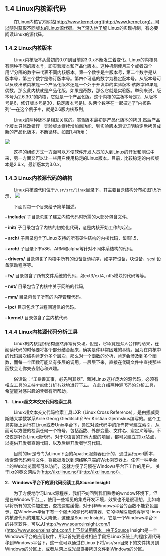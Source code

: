 ## **1.4 Linux内核源代码**

&emsp;&emsp;在Linux内核官方网站[http://www.kernel.org](http://www.kernel.org)，可以随时获取不同版本的Linux源代码。为了深入地了解 Linux的实现机制，有必要阅读Linux的源代码。

### **1.4.2 Linux内核版本**

&emsp;&emsp;Linux内核版本从最初的0.01到目前的3.0.x不断发生着变化。Linux的内核具有两种不同的版本号，即实验版本和产品化版本。这种机制使用三个或者四个用“.”分隔的数字来代表不同内核版本。第一个数字是主版本号，第二个数字是从版本号，第三个数字是修订版本号。第四个可选的数字为稳定版本号。从版本号可以反映出该内核是一个产品化版本还是一个处于开发中的实验版本:该数字如果是偶数，那么此内核就是产品化版，如果是奇数，那么它就是实验版。举例来说，版本号为2.6.30.1的内核，它就是一个产品化版。这个内核的主板本号是2，从版本号是6，修订版本号是30，稳定版本号是1。头两个数字在一起描述了“内核系列”—在这个例子中，就是2.6版内核系列。

&emsp;&emsp;Linux的两种版本是相互关联的。实验版本最初是产品化版本的拷贝,然后产品化版本只修改错误，实验版本继续增加新功能，到实验版本测试证明稳定后拷贝成新的产品化版本，不断循环。如图1.4所示：

![](http://i.imgur.com/CenH9Xo.png)

&emsp;&emsp;这样的组织方式一方面可以方便软件开发人员加入到Linux的开发和测试中来，另一方面又可以让一些用户使用稳定的Linux版本。目前，比较稳定的内核版本是2.6.x，最新版本为3.0.x。

### **1.4.3 Linux内核源代码的结构**

&emsp;&emsp;Linux内核源代码位于`/usr/src/linux`目录下，其主要目录结构分布如图1.5所示，
![](http://i.imgur.com/5Rfd2wS.png)

     
&emsp;&emsp;下面对每一个目录给予简单描述。

**- include/** 子目录包含了建立内核代码时所需的大部分包含文件。

**- init/** 子目录包含了内核的初始化代码，这是内核开始工作的起点。

**- arch/** 子目录包含了Linux支持的所有硬件结构的内核代码，如图1.5，

**- arch/** 子目录下有x86、ARM和alpha等针对不同体系结构的代码。

**- drivers/** 目录包含了内核中所有的设备驱动程序，如字符设备，块设备，scsi 设备驱动程序等。

**- fs/** 目录包含了所有文件系统的代码，如ext3/ext4, ntfs模块的代码等等。
  

**- net/** 目录包含了内核中关于网络的代码。
 
**- mm/** 目录包含了所有的内存管理代码。
 
**- ipc/** 目录包含了进程间通信的代码。

**- kernel/**  目录包含了主内核代码

### **1.4.4 Linux内核源代码分析工具**

&emsp;&emsp;Linux的内核组织结构虽然非常有条理，但是，它毕竟是众人合作的结果，在阅读代码的时候要将各个部分结合起来，确实是件非常困难的事情。因为在内核中的代码层次结构肯定分多个层次，那么对一个函数的分析，肯定会涉及到多个函数，而每一个函数可能又有多层的调用，一层层下来，直接在代码文件中查找那些函数会让你失去耐心和兴趣。

&emsp;&emsp;俗话说：“工欲善其事，必先利其器”。面对Linux这样庞大的源代码，必须有相应工具的支持才能使分析有效地进行下去。 在此介绍两种源代码的分析工具，希望能对感兴趣的读者有所帮助。
 
**1． Linux超文本交叉代码检索工具**

&emsp;&emsp;Linux超文本交叉代码检索工具LXR（Linux Cross Reference），是由挪威奥斯陆大学数学系Arne Georg Gleditsch和Per Kristian Gjermshus编写的。这个工具实际上运行在Linux或者Unix平台下，通过对源代码中的所有符号建立索引，从而可以方便的检索任何一个符号，包括函数、外部变量、文件名、宏定义等等。不仅仅是针对Linux源代码，对于C语言的其他大型的项目，都可以建立其lxr站点，以提供开发者查询代码，以及后继开发者学习代码。 

&emsp;&emsp;目前的lxr是专门为Linux下面的Apache服务器设计的，通过运行perl脚本，检索源代码索引文件，将数据发送到网络客户端的Web浏览器上。任何一种平台上的Web浏览器都可以访问，这就方便了习惯在Windows平台下工作的用户。 关于lxr的英文网站为[http://lxr.linux.no/](http://lxr.linux.no/)。

**2．Windows平台下的源代码阅读工具Source Insight**

&emsp;&emsp;为了方便地学习Linux源程序，我们不妨回到我们熟悉的window环境下。但是在Window平台上，使用一些常见的集成开发环境，效果也不是很理想，比如难以将所有的文件加进去，查找速度缓慢，对于非Windows平台的函数不能彩色显示。在Windows平台下有一个强大的源代码编辑器，它的卓越性能使得学习Linux内核源代码的难度大大降低，这便是Source Insight，它是一个Windows平台下的共享软件，可以从[http://www.sourceinsight.com/](http://www.sourceinsight.com/)上下载试用版本。由于Source Insight是一个Windows平台的应用软件，所以首先要通过相应手段把Linux系统上的程序源代码移到Windows平台下，这一点可以通过在Linux下将/usr/src目录下的文件拷贝到Windows的分区上，或者从网上或光盘直接拷贝文件到Windows的分区。
